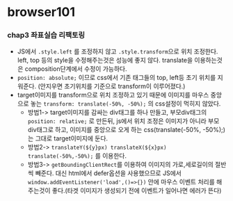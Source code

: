 # browser101

### chap3 좌표실습 리팩토링

- JS에서 `.style.left` 를 조정하지 않고 `.style.transform`으로 위치 조정한다.
  left, top 등의 style을 수정해주는것은 성능에 좋지 않다.
  translate을 이용하는것은 composition단계에서 수정이 가능하다.
- `position: absolute;` 이므로 css에서 기존 태그들의 top, left등 초기 위치를 지워준다. (안지우면 초기위치를 기준으로 transform이 이루어졌다.)
- target이미지를 transform으로 위치 조정하고 있기 때문에 이미지를 마우스 중앙으로 놓는 `transform: translate(-50%, -50%);` 의 css설정이 먹히지 않았다.
  - 방법1-> target이미지를 감싸는 div태그를 하나 만들고, 부모div태그의 `position: relative;` 로 만든뒤, js에서 위치 조정은 이미지가 아니라 부모div태그로 하고, 이미지를 중앙으로 오게 하는 css(translate(-50%, -50%);)는 그대로 target이미지에 둔다.
  - 방법2-> `translateY(${y}px) translateX(${x}px) translate(-50%,-50%);` 를 이용한다.
  - 방법3-> `getBoundingClientRect`를 이용하여 이미지의 가로,세로길이의 절반씩 빼준다. 대신 html에서 defer옵션을 사용했으므로 JS에서 `window.addEventListener('load',()=>{})` 안에 마우스 이벤트 처리를 해주는것이 좋다.(타겟 이미지가 생성되기 전에 이벤트가 일어나면 에러가 뜬다)
